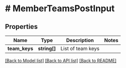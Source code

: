 # # MemberTeamsPostInput

## Properties

Name | Type | Description | Notes
------------ | ------------- | ------------- | -------------
**team_keys** | **string[]** | List of team keys |

[[Back to Model list]](../../README.md#models) [[Back to API list]](../../README.md#endpoints) [[Back to README]](../../README.md)
